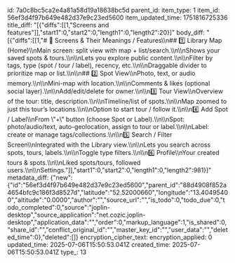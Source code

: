id: 7a0c8bc5ca2e4a81a58d19a18638bc5d
parent_id: 
item_type: 1
item_id: 56ef3d4f97b649e482d37e9c23ed5600
item_updated_time: 1751816725336
title_diff: "[{\"diffs\":[[1,\"Screens and features\"]],\"start1\":0,\"start2\":0,\"length1\":0,\"length2\":20}]"
body_diff: "[{\"diffs\":[[1,\"# 📱 Screens & Their Meanings / Features\\\n## 1️⃣ Library Map (Home)\\\nMain screen: split view with map + list/search.\\\n\\\nShows your saved spots & tours.\\\n\\\nLets you explore public content.\\\n\\\nFilter by tags, type (spot / tour / label), recency, etc.\\\n\\\nDraggable divider to prioritize map or list.\\\n\\\n## 2️⃣ Spot View\\\nPhoto, text, or audio memory.\\\n\\\nMini-map with location.\\\n\\\nComments & likes (optional social layer).\\\n\\\nAdd/edit/delete for owner.\\\n\\\n3️⃣ Tour View\\\nOverview of the tour: title, description.\\\n\\\nTimeline/list of spots.\\\n\\\nMap zoomed to just this tour’s locations.\\\n\\\nOption to start tour / follow it.\\\n\\\n4️⃣ Add Spot / Label\\\nFrom \\\"+\\\" button (choose Spot or Label).\\\n\\\nSpot: photo/audio/text, auto-geolocation, assign to tour or label.\\\n\\\nLabel: create or manage tags/collections.\\\n\\\n5️⃣ Search / Filter Screen\\\nIntegrated with the Library view.\\\n\\\nLets you search across spots, tours, labels.\\\n\\\nToggle type filters.\\\n\\\n6️⃣ Profile\\\nYour created tours & spots.\\\n\\\nLiked spots/tours, followed users.\\\n\\\nSettings.\"]],\"start1\":0,\"start2\":0,\"length1\":0,\"length2\":981}]"
metadata_diff: {"new":{"id":"56ef3d4f97b649e482d37e9c23ed5600","parent_id":"88d4908f852a4654bfc9c186f3d8527d","latitude":"52.52000660","longitude":"13.40495400","altitude":"0.0000","author":"","source_url":"","is_todo":0,"todo_due":0,"todo_completed":0,"source":"joplin-desktop","source_application":"net.cozic.joplin-desktop","application_data":"","order":0,"markup_language":1,"is_shared":0,"share_id":"","conflict_original_id":"","master_key_id":"","user_data":"","deleted_time":0},"deleted":[]}
encryption_cipher_text: 
encryption_applied: 0
updated_time: 2025-07-06T15:50:53.041Z
created_time: 2025-07-06T15:50:53.041Z
type_: 13